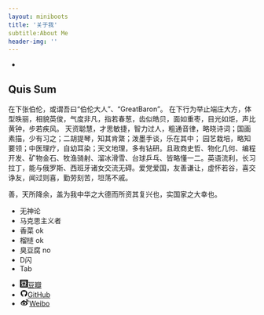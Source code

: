 ```yaml
---
layout: miniboots
title: '关于我'
subtitle:About Me
header-img: ''
---
```


-
<h2>Quis Sum</h2>

在下张伯伦，或谓吾曰“伯伦大人”、“GreatBaron”。
在下行为举止端庄大方，体型昳丽，相貌英俊，气度非凡，指若春葱，齿似皓贝，面如重枣，目光如炬，声比黄钟，步若疾风。	天资聪慧，才思敏捷，智力过人，粗通音律，略晓诗词；国画素描，少有习之；二胡提琴，知其肯綮；泼墨手谈，乐在其中；	园艺栽培，略知要领；中医理疗，自幼耳染；天文地理，多有钻研。且政商史哲、物化几何、编程开发、矿物金石、牧渔骑射、溜冰滑雪、台球乒乓、皆略懂一二。英语流利，长习拉丁，能与俄罗斯、西班牙诸女交流无碍。爱党爱国，友善谦让，虚怀若谷，喜交诤友，闻过则喜，勤劳刻苦，坦荡不戚。

善，天所降余，盖为我中华之大德而所资其复兴也，实国家之大幸也。

-	无神论
-	马克思主义者
-	香菜 ok
-	榴梿 ok
-	臭豆腐	no
-	D闪
-	Tab

<ul>
	<li><a href="https://www.douban.com/people/136980632/"><img src="minicon-douban_16px.png">豆瓣</a></li>
	<li><a href="https://github.com/AndrewImalion"><img src="minicon-GitHub_16px.png">GitHub</a></li>
	<li><a href="https://weibo.com/shengmagic"><img src="minicon-weibo_16px.png">Weibo</a></li>
</ul>
